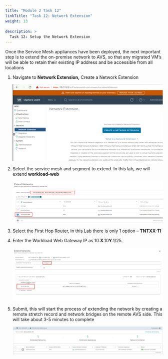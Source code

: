 ```yaml
---
title: "Module 2 Task 12"
linkTitle: "Task 12: Network Extension"
weight: 13

description: >
  Task 12: Setup the Network Extension
---
```



Once the Service Mesh appliances have been deployed, the next important step is
to extend the on-premise network to AVS, so that any migrated VM’s will be able
to retain their existing IP address and be accessible from all locations

1.  Navigate to **Network Extension,** Create a Network Extension

    ![](f9faed0da1836acad9fcfea26682da5a.png)

2.  Select the service mesh and segment to extend. In this lab, we will extend
    **workload-web**

    ![](4279fd1dd752bcb12e57d5d44c8725a1.png)

3.  Select the First Hop Router, in this Lab there is only 1 option –
    **TNTXX-TI**

4.  Enter the Workload Web Gateway IP as 10.**X**.10**Y**.1/25.

    ![](e9731ade07f7a8bf3ee8172fc72ae6b6.png)

5.  Submit, this will start the process of extending the network by creating a
    remote stretch record and network bridges on the remote AVS side. This will
    take about 3-5 minutes to complete

    ![](41ee30763f7c89fcfe7c427d25d12837.png)

